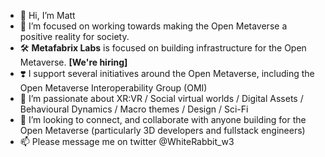 - 👋 Hi, I’m Matt
- 💜 I’m focused on working towards making the Open Metaverse a positive reality for society. 
- 🛠️ **Metafabrix Labs** is focused on building infrastructure for the Open Metaverse. **[We're hiring]**
- ❣️ I support several initiatives around the Open Metaverse, including the Open Metaverse Interoperability Group (OMI)
- 🌱 I’m passionate about XR:VR / Social virtual worlds / Digital Assets / Behavioural Dynamics / Macro themes / Design / Sci-Fi
- 💞️ I’m looking to connect, and collaborate with anyone building for the Open Metaverse (particularly 3D developers and fullstack engineers)
- 📫 Please message me on twitter @WhiteRabbit_w3 

<!---
WhiteRabbit-w3/WhiteRabbit-w3 is a ✨ special ✨ repository because its `README.md` (this file) appears on your GitHub profile.
You can click the Preview link to take a look at your changes.
--->
